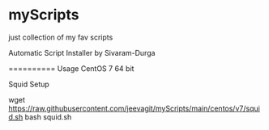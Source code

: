 # myScripts
just collection of my fav scripts

Automatic Script Installer by Sivaram-Durga

==========
Usage
CentOS 7 64 bit

Squid Setup

wget https://raw.githubusercontent.com/jeevagit/myScripts/main/centos/v7/squid.sh
bash squid.sh
